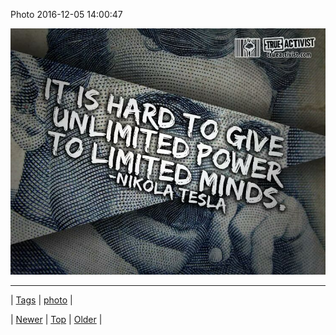 <!--
title: Photo 2016-12-05 14
date: 2020-06-28T15:27:00.140Z
tags: photo
-->


Photo 2016-12-05 14:00:47

![](154076054347-0.jpg)

<!--BOTTOM-POST-NAVIGATION-->
---

| [Tags](tags.md) | [photo](tag-photo.md) |

| [Newer](154070674432.md) | [Top](index.md) | [Older](154076361904.md) |